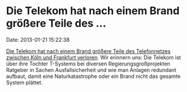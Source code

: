 Die Telekom hat nach einem Brand größere Teile des \...
=======================================================

Date: 2013-01-21 15:22:38

[Die Telekom hat nach einem Brand größere Teile des Telefonnetzes
zwischen Köln und Frankfurt
verloren](http://www.teltarif.de/telekom-siegen-telefon-ausfall-stoerung-internet/news/49678.html).
Wir erinnern uns: Die Telekom ist über ihre Tochter T-Systems bei
diversen Regierungsgroßprojekten Ratgeber in Sachen Ausfallsicherheit
und wie man Anlagen redundant aufbaut, damit eine Naturkatastrophe oder
ein Brand nicht das gesamte System plättet.
